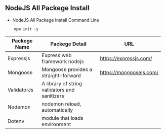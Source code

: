 ## NodeJS All Packege Install

- NodeJS All Packege Install Command Line

```
    npm init -y

```

| Packege Name | Packege Detail                                | URL                     |
| ------------ | --------------------------------------------- | ----------------------- |
| Expressjs    | Express web framework nodejs                  | https://expressjs.com/  |
| Mongoose     | Mongoose provides a straight-forward          | https://mongoosejs.com/ |
| ValidatorJs  | A library of string validators and sanitizers |
| Nodemon      | nodemon reload, automatically                 |
| Dotenv       | module that loads environment                 |
